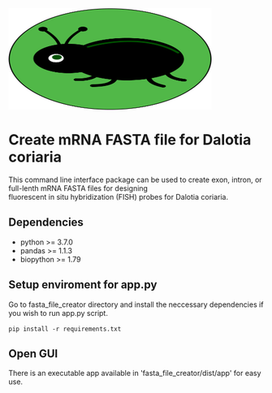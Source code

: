 <img src="https://github.com/klcolon/DalotiaCoriaria_DB/blob/main/icon/beetle.png" alt="beetle icon" width="400" height="200">

# Create mRNA FASTA file for Dalotia coriaria
This command line interface package can be used to create exon, intron, or full-lenth mRNA FASTA files for designing \
fluorescent in situ hybridization (FISH) probes for Dalotia coriaria.

## Dependencies 
- python >= 3.7.0
- pandas >= 1.1.3
- biopython >= 1.79

## Setup enviroment for app.py
Go to fasta_file_creator directory and install the neccessary dependencies if you wish to run app.py script.
```
pip install -r requirements.txt
```

## Open GUI
There is an executable app available in 'fasta_file_creator/dist/app' for easy use. 
